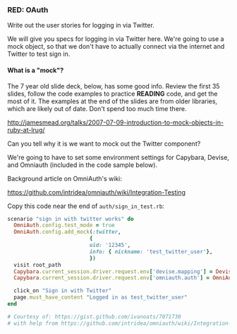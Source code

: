 ### RED: OAuth

Write out the user stories for logging in via Twitter.

We will give you specs for logging in via Twitter here. We're going to use a mock object, so that we don't have to actually connect via the internet and Twitter to test sign in.

#### What is a "mock"?

The 7 year old slide deck, below, has some good info. Review the first 35 slides, follow the code examples to practice **READING** code, and get the most of it. The examples at the end of the slides are from older libraries, which are likely out of date. Don't spend too much time there.

http://jamesmead.org/talks/2007-07-09-introduction-to-mock-objects-in-ruby-at-lrug/

Can you tell why it is we want to mock out the Twitter component?

We're going to have to set some environment settings for Capybara, Devise, and Omniauth (included in the code sample below).

Background article on OmniAuth's wiki:

https://github.com/intridea/omniauth/wiki/Integration-Testing

Copy this code near the end of `auth/sign_in_test.rb`:

```ruby
scenario "sign in with twitter works" do
  OmniAuth.config.test_mode = true
  OmniAuth.config.add_mock(:twitter,
                          {
                          uid: '12345',
                          info: { nickname: 'test_twitter_user'},
                          })
  visit root_path
  Capybara.current_session.driver.request.env['devise.mapping'] = Devise.mappings[:user]
  Capybara.current_session.driver.request.env['omniauth.auth'] = OmniAuth.config.mock_auth[:twitter]

  click_on "Sign in with Twitter"
  page.must_have_content "Logged in as test_twitter_user"
end

# Courtesy of: https://gist.github.com/ivanoats/7071730
# with help from https://github.com/intridea/omniauth/wiki/Integration-Testing
```



